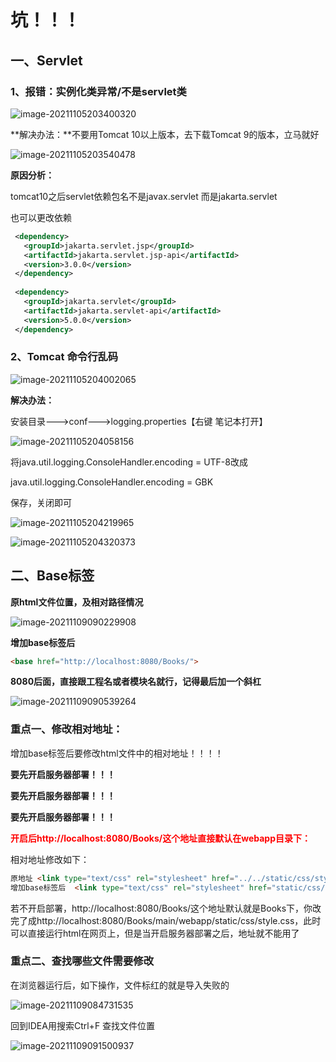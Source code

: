 # 坑！！！

## 一、Servlet



### 1、报错：实例化类异常/不是servlet类

![image-20211105203400320](https://pledge99.oss-cn-beijing.aliyuncs.com/img/image-20211105203400320.png)

**解决办法：**不要用Tomcat 10以上版本，去下载Tomcat 9的版本，立马就好



![image-20211105203540478](https://pledge99.oss-cn-beijing.aliyuncs.com/img/image-20211105203540478.png)

**原因分析：**

tomcat10之后servlet依赖包名不是javax.servlet  而是jakarta.servlet

也可以更改依赖

```xml
 <dependency>
   <groupId>jakarta.servlet.jsp</groupId>
   <artifactId>jakarta.servlet.jsp-api</artifactId>
   <version>3.0.0</version>
 </dependency>
 
 <dependency>
   <groupId>jakarta.servlet</groupId>
   <artifactId>jakarta.servlet-api</artifactId>
   <version>5.0.0</version>
 </dependency>
```



### 2、Tomcat 命令行乱码

![image-20211105204002065](https://pledge99.oss-cn-beijing.aliyuncs.com/img/image-20211105204002065.png)



**解决办法：**

安装目录--->conf--->logging.properties【右键    笔记本打开】



![image-20211105204058156](https://pledge99.oss-cn-beijing.aliyuncs.com/img/image-20211105204058156.png)

将java.util.logging.ConsoleHandler.encoding = UTF-8改成

java.util.logging.ConsoleHandler.encoding = GBK

保存，关闭即可



![image-20211105204219965](https://pledge99.oss-cn-beijing.aliyuncs.com/img/image-20211105204219965.png)

![image-20211105204320373](https://pledge99.oss-cn-beijing.aliyuncs.com/img/image-20211105204320373.png)



## 二、Base标签

**原html文件位置，及相对路径情况**

![image-20211109090229908](https://pledge99.oss-cn-beijing.aliyuncs.com/img/image-20211109090229908.png)

**增加base标签后**

```html
<base href="http://localhost:8080/Books/">

```

**8080后面，直接跟工程名或者模块名就行，记得最后加一个斜杠**

![image-20211109090539264](https://pledge99.oss-cn-beijing.aliyuncs.com/img/image-20211109090539264.png)

### 重点一、修改相对地址：

增加base标签后要修改html文件中的相对地址！！！！

**要先开启服务器部署！！！**

**要先开启服务器部署！！！**

**要先开启服务器部署！！！**

**<font color='red'>开启后http://localhost:8080/Books/这个地址直接默认在webapp目录下：</font>**

相对地址修改如下：

```html
原地址 <link type="text/css" rel="stylesheet" href="../../static/css/style.css" >
增加base标签后  <link type="text/css" rel="stylesheet" href="static/css/style.css" >
```

若不开启部署，http://localhost:8080/Books/这个地址默认就是Books下，你改完了成http://localhost:8080/Books/main/webapp/static/css/style.css，此时可以直接运行html在网页上，但是当开启服务器部署之后，地址就不能用了

### 重点二、查找哪些文件需要修改

在浏览器运行后，如下操作，文件标红的就是导入失败的

![image-20211109084731535](https://pledge99.oss-cn-beijing.aliyuncs.com/img/image-20211109084731535-16364203689791.png)

回到IDEA用搜索Ctrl+F 查找文件位置

![image-20211109091500937](https://pledge99.oss-cn-beijing.aliyuncs.com/img/image-20211109091500937.png)

